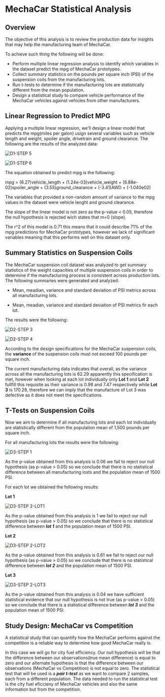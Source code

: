 # MechaCar Statistical Analysis

## Overview
The objective of this analysis is to review the production data for insights that may help the manufacturing team of MechaCar.

To achieve such thing the following will be done:

- Perform multiple linear regression analysis to identify which variables in the dataset predict the mpg of MechaCar prototypes.
- Collect summary statistics on the pounds per square inch (PSI) of the suspension coils from the manufacturing lots.
- Run t-tests to determine if the manufacturing lots are statistically different from the mean population.
- Design a statistical study to compare vehicle performance of the MechaCar vehicles against vehicles from other manufacturers.

## Linear Regression to Predict MPG

Applying a multiple linear regression, we'll design a linear model that predicts the mpg(miles per galon) usign several variables such as vehicle length and weight, spoiler angle, drivetrain and ground clearance. The following are the results of the analyzed data:

![D1-STEP 5](https://user-images.githubusercontent.com/83261520/134714274-4c197512-3876-4768-b14e-9fdc34ee33a3.png)

![D1-STEP 6](https://user-images.githubusercontent.com/83261520/134714280-317145f1-5c97-4ddb-b43d-d69bf98d2e1b.png)

The equation obtained to predict mpg is the following:

mpg = (6.27)vehicle_length + (1.24e-03)vehicle_weight + (6.88e-02)spoiler_angle + (3.55)ground_clearance + (-3.41)AWD + (-1.040e02)

The variables that provided a non-random amount of variance to the mpg values in the dataset were vehicle lenght and ground clearance.

  The slope of the linear model is not zero as the p-value < 0.05, therefore the null hypothesis is rejected wich states that m=0 (slope).
  
  The r^2 of this model is 0.71 this means that it could describe 71% of the mpg predictions for MechaCar prototypes, however we lack of significant variables meaning that this performs well on this dataset only.

## Summary Statistics on Suspension Coils

The MechaCar suspension coil dataset was analyzed to get summary statistics of the weight capacities of multiple suspension coils in order to determine if the manufacturing process is consistent across production lots. The following summaries were generated and analyzed:

- Mean, meadian, variance and standard deviation of PSI metrics across all manufacturing lots.

- Mean, meadian, variance and standard deviation of PSI metrics fir each lot.

The results were the following:

![D2-STEP 3](https://user-images.githubusercontent.com/83261520/134748213-51fc9ddc-40ea-4a3b-bf50-4b86467b20f6.png)

![D2-STEP 4](https://user-images.githubusercontent.com/83261520/134748218-6923d3e5-cbbf-45b3-8a32-6b9979eeda26.png)

According to the design specifications for the MechaCar suspension coils, the **variance** of the suspension coils must not exceed 100 pounds per square inch.
  
  The current manufacturing data indicates that overall, as the variance across all the manufacturing lots is 62.29 apparently this specification is met, however when looking at each lot individually only **Lot 1** and **Lot 2** fullfill this requisite as their variance is 0.98 and 7.47 respectively while **Lot 3** is 170.28, therefore we can imply that the manufacture of Lot 3 was defective as it does not meet the specifications.

## T-Tests on Suspension Coils

Now we aim to determine if all manufacturing lots and each lot individually are statistically different from the population mean of 1,500 pounds per square inch.

For all manufacturing lots the results were the following:

![D3-STEP 1](https://user-images.githubusercontent.com/83261520/134754810-1564cae3-4d94-4d41-a976-663cb5373d55.png)

As the p-value obtained from this analysis is 0.06 we fail to reject our null hypothesis (as p-value > 0.05) so we conclude that there is no statistical difference between all manufacturing losts and the population mean of 1500 PSI.

For each lot we obtained the following results:

**Lot 1**

![D3-STEP 2-LOT1](https://user-images.githubusercontent.com/83261520/134754831-ccc5aad1-a7d4-4c2c-ae1c-3a1d499c3cc5.png)

As the p-value obtained from this analysis is 1 we fail to reject our null hypothesis (as p-value > 0.05) so we conclude that there is no statistical difference between ***lot 1***  and the population mean of 1500 PSI.

**Lot 2**

![D3-STEP 2-LOT2](https://user-images.githubusercontent.com/83261520/134754849-fe4cd136-b18f-410d-ac33-01ddaa201921.png)

As the p-value obtained from this analysis is 0.61 we fail to reject our null hypothesis (as p-value > 0.05) so we conclude that there is no statistical difference between ***lot 2***  and the population mean of 1500 PSI.

**Lot 3**

![D3-STEP 2-LOT3](https://user-images.githubusercontent.com/83261520/134754860-1eff03ce-7adf-43b5-80be-efeed0868b33.png)

As the p-value obtained from this analysis is 0.04 we have sufficient statistical evidence that our null hypothesis is not true (as p-value > 0.05) so we conclude that there is a statistical difference between ***lot 3***  and the population mean of 1500 PSI.

## Study Design: MechaCar vs Competition

A statistical study that can quantify how the MechaCar performs against the competition is a reliable way to determine how good MechaCar really is. 
  
  In this case we will go for city fuel efficiency. Our null hypothesis will be that the difference between our observations(true mean difference) is equal to zero and our alternate hypothesis is that the difference between our observations (MechaCar vs Competition) is not equal to zero. The statistical test that will be used is a ***pair t-test*** as we want to compare 2 samples, each from a different population. The data needed to run the statistical test is the city fuel eficcieny of MechaCar vehicles and also the same information but from the competition. 
